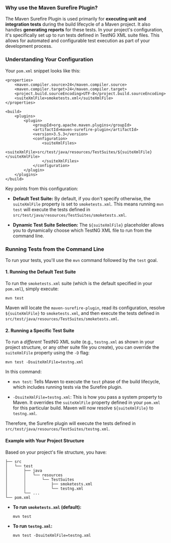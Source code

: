 

### Why use the Maven Surefire Plugin?

The Maven Surefire Plugin is used primarily for **executing unit and integration tests** during the build lifecycle of a Maven project. It also handles **generating reports** for these tests. In your project's configuration, it's specifically set up to run tests defined in TestNG XML suite files. This allows for automated and configurable test execution as part of your development process.




### Understanding Your Configuration

Your `pom.xml` snippet looks like this:

```
<properties>
    <maven.compiler.source>24</maven.compiler.source>
    <maven.compiler.target>24</maven.compiler.target>
    <project.build.sourceEncoding>UTF-8</project.build.sourceEncoding>
    <suiteXmlFile>smoketests.xml</suiteXmlFile>
</properties>

<build>
    <plugins>
        <plugin>
            <groupId>org.apache.maven.plugins</groupId>
            <artifactId>maven-surefire-plugin</artifactId>
            <version>3.5.3</version>
            <configuration>
                <suiteXmlFiles>
                    <suiteXmlFile>src/test/java/resources/TestSuites/${suiteXmlFile}</suiteXmlFile>
                </suiteXmlFiles>
            </configuration>
        </plugin>
    </plugins>
</build>

```

Key points from this configuration:

- **Default Test Suite:** By default, if you don't specify otherwise, the `suiteXmlFile` property is set to `smoketests.xml`. This means running `mvn test` will execute the tests defined in `src/test/java/resources/TestSuites/smoketests.xml`.
    
- **Dynamic Test Suite Selection:** The `${suiteXmlFile}` placeholder allows you to dynamically choose which TestNG XML file to run from the command line.
    

### Running Tests from the Command Line

To run your tests, you'll use the `mvn` command followed by the `test` goal.

#### 1. Running the Default Test Suite

To run the `smoketests.xml` suite (which is the default specified in your `pom.xml`), simply execute:

```
mvn test

```

Maven will locate the `maven-surefire-plugin`, read its configuration, resolve `${suiteXmlFile}` to `smoketests.xml`, and then execute the tests defined in `src/test/java/resources/TestSuites/smoketests.xml`.

#### 2. Running a Specific Test Suite

To run a _different_ TestNG XML suite (e.g., `testng.xml` as shown in your project structure, or any other suite file you create), you can override the `suiteXmlFile` property using the `-D` flag:

```
mvn test -DsuiteXmlFile=testng.xml

```

In this command:

- `mvn test`: Tells Maven to execute the `test` phase of the build lifecycle, which includes running tests via the Surefire plugin.
    
- `-DsuiteXmlFile=testng.xml`: This is how you pass a system property to Maven. It overrides the `suiteXmlFile` property defined in your `pom.xml` for this particular build. Maven will now resolve `${suiteXmlFile}` to `testng.xml`.
    

Therefore, the Surefire plugin will execute the tests defined in `src/test/java/resources/TestSuites/testng.xml`.

#### Example with Your Project Structure

Based on your project's file structure, you have:

```
├── src
│   └── test
│       ├── java
│       │   └── resources
│       │       └── TestSuites
│       │           ├── smoketests.xml
│       │           └── testng.xml
│       └── ...
└── pom.xml

```

- **To run `smoketests.xml` (default):**
    
    ```
    mvn test
    
    ```
    
- **To run `testng.xml`:**
    
    ```
    mvn test -DsuiteXmlFile=testng.xml
    ```